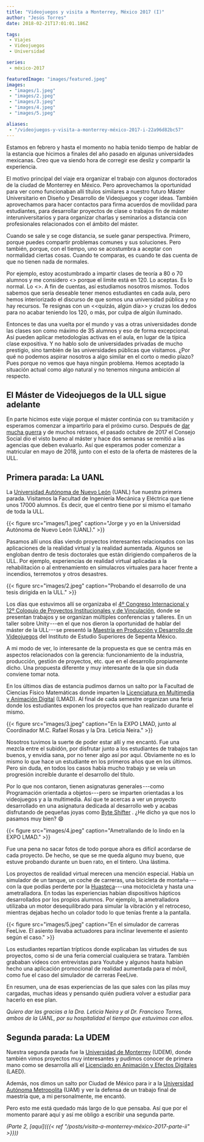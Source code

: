 ```yaml
---
title: "Videojuegos y visita a Monterrey, México 2017 (I)"
author: "Jesús Torres"
date: 2018-02-21T17:01:01.186Z

tags:
 - Viajes
 - Videojuegos
 - Universidad

series:
 - méxico-2017

featuredImage: "images/featured.jpeg" 
images:
 - "images/1.jpeg" 
 - "images/2.jpeg" 
 - "images/3.jpeg" 
 - "images/4.jpeg" 
 - "images/5.jpeg" 

aliases:
 - "/videojuegos-y-visita-a-monterrey-méxico-2017-i-22a96d82bc57"
---
```


Estamos en febrero y hasta el momento no había tenido tiempo de hablar de la estancia que hicimos a finales del año pasado en algunas universidades mexicanas.
Creo que va siendo hora de corregir ese desliz y compartir la experiencia.

El motivo principal del viaje era organizar el trabajo con algunos doctorados de la ciudad de Monterrey en México.
Pero aprovechamos la oportunidad para ver como funcionaban allí títulos similares a nuestro futuro Máster Universitario en Diseño y Desarrollo de Videojuegos y coger ideas.
También aprovechamos para hacer contactos para firma acuerdos de movilidad para estudiantes, para desarrollar proyectos de clase o trabajos fin de máster interuniversitarios y para organizar charlas y seminarios a distancia con profesionales relacionados con el ámbito del máster.

Cuando se sale y se coge distancia, se suele ganar perspectiva.
Primero, porque puedes compartir problemas comunes y sus soluciones.
Pero también, porque, con el tiempo, uno se acostumbra a aceptar con normalidad ciertas cosas.
Cuando te comparas, es cuando te das cuenta de que no tienen nada de normales.

Por ejemplo, estoy acostumbrado a impartir clases de teoría a 80 o 70 alumnos y me considero <<afortunado>> porque el limite está en 120.
Lo aceptas. 
Es lo normal.
Lo <<de siempre>>.
A fin de cuentas, así estudiamos nosotros mismos.
Todos sabemos que sería deseable tener menos estudiantes en cada aula, pero hemos interiorizado el discurso de que somos una universidad pública y no hay recursos.
Te resignas con un <<quizás, algún día>> y cruzas los dedos para no acabar teniendo los 120, o más, por culpa de algún iluminado.

Entonces te das una vuelta por el mundo y vas a otras universidades donde las clases son como máximo de 35 alumnos y eso de forma excepcional.
Así pueden aplicar metodologías activas en el aula, en lugar de la típica clase expositiva.
Y no hablo solo de universidades privadas de mucho prestigio, sino también de las universidades públicas que visitamos.
¿Por qué no podemos aspirar nosotros a algo similar en el corto o medio plazo? Pues porque no vemos que haya ningún problema.
Hemos aceptado la situación actual como algo natural y no tenemos ninguna ambición al respecto.

## El Máster de Videojuegos de la ULL sigue adelante

En parte hicimos este viaje porque el máster continúa con su tramitación y esperamos comenzar a impartirlo para el próximo curso.
Después de [dar mucha guerra](/posts/post-mortem-del-máster-de-videojuegos-de-la-ull-parte-1) y de muchos retrasos, el pasado octubre de 2017 el Consejo Social dio el visto bueno al máster y hace dos semanas se remitió a las agencias que deben evaluarlo.
Así que esperamos poder comenzar a matricular en mayo de 2018, junto con el esto de la oferta de másteres de la ULL.

## Primera parada: La UANL

La [Universidad Autónoma de Nuevo León](https://es.wikipedia.org/wiki/Universidad_Aut%C3%B3noma_de_Nuevo_Le%C3%B3n) (UANL) fue nuestra primera parada.
Visitamos la Facultad de Ingeniería Mecánica y Eléctrica que tiene unos 17000 alumnos.
Es decir, que el centro tiene por si mismo el tamaño de toda la ULL.

{{< figure src="images/1.jpeg" caption="Jorge y yo en la Universidad Autónoma de Nuevo León (UANL)." >}}

Pasamos allí unos días viendo proyectos interesantes relacionados con las aplicaciones de la realidad virtual y la realidad aumentada.
Algunos se engloban dentro de tesis doctorales que están dirigiendo compañeros de la ULL.
Por ejemplo, experiencias de realidad virtual aplicadas a la rehabilitación o al entrenamiento en simulacros virtuales para hacer frente a incendios, terremotos y otros desastres.

{{< figure src="images/2.jpeg" caption="Probando el desarrollo de una tesis dirigida en la ULL." >}}

Los días que estuvimos allí se organizaba el [4º Congreso Internacional y 12º Coloquio de Proyectos Institucionales y de Vinculación](http://www.congresointernacionalpiv.com/), donde se presentan trabajos y se organizan múltiples conferencias y talleres.
En un taller sobre Unity ---en el que nos dieron la oportunidad de hablar del máster de la ULL--- se presentó la [Maestría en Producción y Desarrollo de Videojuegos](http://www.spentagameinstitute.org/) del Instituto de Estudio Superiores de Sepenta México.

A mi modo de ver, lo interesante de la propuesta es que se centra más en aspectos relacionados con la gerencia: funcionamiento de la industria, producción, gestión de proyectos, etc. que en el desarrollo propiamente dicho.
Una propuesta diferente y muy interesante de la que sin duda conviene tomar nota.

En los últimos días de estancia pudimos darnos un salto por la Facultad de Ciencias Físico Matemáticas donde imparten la [Licenciatura en Multimedia y Animación Digital](http://www.uanl.mx/content/licenciatura-en-multimedia-y-animacion-digital) (LMAD).
Al final de cada semestre organizan una feria donde los estudiantes exponen los proyectos que han realizado durante el mismo.

{{< figure src="images/3.jpeg" caption="En la EXPO LMAD, junto al Coordinador M.C. Rafael Rosas y la Dra. Leticia Neira." >}}

Nosotros tuvimos la suerte de poder estar allí y me encantó.
Fue una mezcla entre el subidón, por disfrutar junto a los estudiantes de trabajos tan buenos, y envidia sana, por no tener algo así por aquí.
Obviamente no es lo mismo lo que hace un estudiante en los primeros años que en los últimos.
Pero sin duda, en todos los casos había mucho trabajo y se veía un progresión increíble durante el desarrollo del título.

Por lo que nos contaron, tienen asignaturas generales ---como Programación orientada a objetos--- pero se imparten orientadas a los videojuegos y a la multimedia.
Así que te acercas a ver un proyecto desarrollado en una asignatura dedicada al desarrollo web y acabas disfrutando de pequeñas joyas como [Byte Shifter](https://panicjoker03.github.io/ByteShifter/) .
¿He dicho ya que nos lo pasamos muy bien? :smile:

{{< figure src="images/4.jpeg" caption="Ametrallando de lo lindo en la EXPO LMAD." >}}

Fue una pena no sacar fotos de todo porque ahora es difícil acordarse de cada proyecto.
De hecho, se que se me queda alguno muy bueno, que estuve probando durante un buen rato, en el tintero.
Una lástima.

Los proyectos de realidad virtual merecen una mención especial.
Había un simulador de un tanque, un coche de carreras, una bicicleta de montaña ---con la que podías perderte por la [Huasteca](https://es.wikipedia.org/wiki/Parque_ecol%C3%B3gico_La_Huasteca)--- una motocicleta y hasta una ametralladora.
En todas las experiencias habían dispositivos hápticos desarrollados por los propios alumnos.
Por ejemplo, la ametralladora utilizaba un motor desequilibrado para simular la vibración y el retroceso, mientras dejabas hecho un colador todo lo que tenías frente a la pantalla.

{{< figure src="images/5.jpeg" caption="En el simulador de carreras FeeLive. El asiento llevaba actuadores para inclinar levemente el asiento según el caso." >}}

Los estudiantes repartían trípticos donde explicaban las virtudes de sus proyectos, como si de una feria comercial cualquiera se tratara.
También grababan videos con entrevistas para Youtube y algunos hasta habían hecho una aplicación promocional de realidad aumentada para el móvil, como fue el caso del simulador de carreras FeeLive.

En resumen, una de esas experiencias de las que sales con las pilas muy cargadas, muchas ideas y pensando quién pudiera volver a estudiar para hacerlo en ese plan.

_Quiero dar las gracias a la Dra. Leticia Neira y al Dr. Francisco Torres, ambos de la UANL, por su hospitalidad el tiempo que estuvimos con ellos._

## Segunda parada: La UDEM

Nuestra segunda parada fue la [Universidad de Monterrey](http://www.udem.edu.mx/) (UDEM), donde también vimos proyectos muy interesantes y pudimos conocer de primera mano como se desarrolla allí el [Licenciado en Animación y Efectos Digitales](http://www.udem.edu.mx/Esp/Carreras/Ingenieria-y-Tecnologias/Licenciado-en-Animacion-y-Efectos-Digitales/Pages/descripcion-carrera.aspx) (LAED).

Además, nos dimos un salto por Ciudad de México para ir a la [Universidad Autónoma Metropolita](http://www.uam.mx/) (UAM) y ver la defensa de un trabajo final de maestría que, a mi personalmente, me encantó.

Pero esto me está quedado más largo de lo que pensaba.
Así que por el momento pararé aquí y así me obligo a escribir una segunda parte.

_(Parte 2, [aquí]({{< ref "/posts/visita-a-monterrey-méxico-2017-parte-ii" >}}))_
